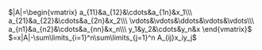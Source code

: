 $|A|=\begin{vmatrix}  
a_{11}&a_{12}&\cdots&a_{1n}&x_1\\\  
a_{21}&a_{22}&\cdots&a_{2n}&x_2\\\  
\vdots&\vdots&\ddots&\vdots&\vdots\\\  
a_{n1}&a_{n2}&\cdots&a_{nn}&x_n\\\  
y_1&y_2&\cdots&y_n&x  
\end{vmatrix}$  
$=x|A|-\sum\limits_{i=1}^n\sum\limits_{j=1}^n  
A_{ij}x_iy_j$  
